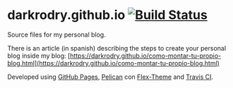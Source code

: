 # darkrodry.github.io [![Build Status](https://travis-ci.org/darkrodry/darkrodry.github.io.svg?branch=source)](https://travis-ci.org/darkrodry/darkrodry.github.io)

Source files for my personal blog.

There is an article (in spanish) describing the steps to create your personal blog inside my blog: [https://darkrodry.github.io/como-montar-tu-propio-blog.html](https://darkrodry.github.io/como-montar-tu-propio-blog.html)

Developed using [GitHub Pages](https://pages.github.com/), [Pelican](http://docs.getpelican.com/en/stable/) con [Flex-Theme](https://github.com/alexandrevicenzi/Flex) and [Travis CI](https://travis-ci.org/).
